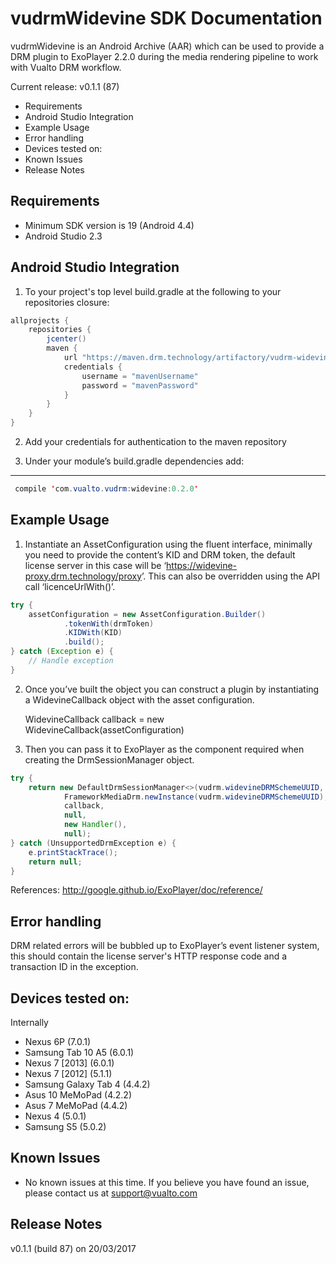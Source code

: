 

# vudrmWidevine SDK Documentation

vudrmWidevine is an Android Archive (AAR) which can be used to provide a DRM plugin to ExoPlayer 2.2.0 during the media rendering pipeline to work with Vualto DRM workflow.


Current release: v0.1.1 (87)


- Requirements
- Android Studio Integration
- Example Usage
- Error handling
- Devices tested on:
- Known Issues
- Release Notes



## Requirements
- Minimum SDK version is 19 (Android 4.4)
- Android Studio 2.3

## Android Studio Integration
1.	To your project's top level build.gradle at the following to your repositories closure:
```java
allprojects {
    repositories {
        jcenter()
        maven {
            url "https://maven.drm.technology/artifactory/vudrm-widevine"
            credentials {
                username = "mavenUsername"
                password = "mavenPassword"
            }
        }
    }
}		
```
2.	Add your credentials for authentication to the maven repository

3.	Under your module’s build.gradle dependencies add:
___
```java
 compile 'com.vualto.vudrm:widevine:0.2.0'
```

## Example Usage
1.	Instantiate an AssetConfiguration using the fluent interface, minimally you need to provide the content’s KID and DRM token, the default license server in this case will be ‘<https://widevine-proxy.drm.technology/proxy>’. This can also be overridden using the API call ‘licenceUrlWith(<Your license URL>)’.
```java
try {
    assetConfiguration = new AssetConfiguration.Builder()
            .tokenWith(drmToken)
            .KIDWith(KID)
            .build();
} catch (Exception e) {
    // Handle exception
}
```
2. Once you’ve built the object you can construct a plugin by instantiating a WidevineCallback object with the asset configuration.

   WidevineCallback callback = new WidevineCallback(assetConfiguration)

3. Then you can pass it to ExoPlayer as the component required when creating the DrmSessionManager<FrameworkMediaCrypto> object.
```java
try {
    return new DefaultDrmSessionManager<>(vudrm.widevineDRMSchemeUUID,
            FrameworkMediaDrm.newInstance(vudrm.widevineDRMSchemeUUID),
            callback,
            null,
            new Handler(),
            null);
} catch (UnsupportedDrmException e) {
    e.printStackTrace();
    return null;
}
```
References:
<http://google.github.io/ExoPlayer/doc/reference/>

## Error handling
DRM related errors will be bubbled up to ExoPlayer’s event listener system, this should contain the license server's HTTP response code and a transaction ID in the exception.


## Devices tested on:
Internally

- Nexus 6P (7.0.1)
- Samsung Tab 10 A5 (6.0.1)
- Nexus 7 [2013] (6.0.1)
- Nexus 7 [2012] (5.1.1)
- Samsung Galaxy Tab 4 (4.4.2)
- Asus 10 MeMoPad (4.2.2)
- Asus 7 MeMoPad (4.4.2)
- Nexus 4 (5.0.1)
- Samsung S5 (5.0.2)

## Known Issues
- No known issues at this time. If you believe you have found an issue, please contact us at support@vualto.com

## Release Notes
v0.1.1 (build 87) on 20/03/2017




